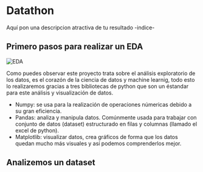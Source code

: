 # Datathon
Aquí pon una descripcion atractiva de tu resultado
-indice-

## Primero pasos para realizar un EDA
![EDA](https://i0.wp.com/gravitar.biz/wp-content/uploads/2024/02/8-1.png?resize=752%2C387&ssl=1)

Como puedes observar este proyecto trata sobre el análisis exploratorio de los datos, es el corazón de la ciencia de datos y machine learnig, todo esto lo realizaremos gracias a tres bibliotecas de python que son un éstandar para este análisis y visualización de datos.
* Numpy: se usa para la realización de operaciones númericas debido a su gran eficiencia.
* Pandas: analiza y manipula datos. Comúnmente usada para trabajar con conjunto de datos (dataset) estructurado en filas y columnas (llamado el excel de python).
* Matplotlib: visualizar datos, crea gráficos de forma que los datos quedan mucho más visuales y así podemos comprenderlos mejor. 
## Analizemos un dataset

